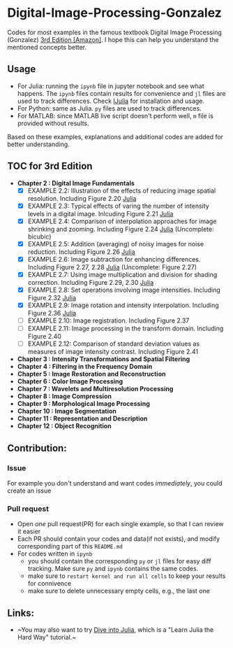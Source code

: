 # Digital-Image-Processing-Gonzalez
Codes for most examples in the famous textbook Digital Image Processing (Gonzalez) [3rd Edition [Amazon]](https://www.amazon.com/Digital-Image-Processing-Rafael-Gonzalez/dp/013168728X/ref=sr_1_2?ie=UTF8&qid=1535526723&sr=8-2&keywords=digital+image+processing). I hope this can help you understand the mentioned concepts better.

## Usage
* For Julia: running the `ipynb` file in jupyter notebook and see what happens. The `ipynb` files contain results for convenience and `jl` files are used to track differences. Check [IJulia](https://github.com/JuliaLang/IJulia.jl) for installation and usage.
* For Python: same as Julia. `py` files are used to track differences.
* For MATLAB: since MATLAB live script doesn't perform well, `m` file is provided without results.

Based on these examples, explanations and additional codes are added for better understanding.

## TOC for 3rd Edition
* **Chapter 2 : Digital Image Fundamentals**
	- [x] EXAMPLE 2.2: Illustration of the effects of reducing image spatial resolution. Including Figure 2.20 [Julia](DIP3E/Codes/Julia/Chapter-2/Example2-2.ipynb)
	- [x] EXAMPLE 2.3: Typical effects of varing the number of intensity levels in a digital image. Inlcuding Figure 2.21 [Julia](DIP3E/Codes/Julia/Chapter-2/Example2-3.ipynb)
	- [x] EXAMPLE 2.4: Comparison of interpolation approaches for image shrinking and zooming. Including Figure 2.24 [Julia](DIP3E/Codes/Julia/Chapter-2/Example2-4.ipynb) (Uncomplete: bicubic)
	- [x] EXAMPLE 2.5: Addition (averaging) of noisy images for noise reduction. Including Figure 2.26 [Julia](DIP3E/Codes/Julia/Chapter-2/Example2-5.ipynb)
	- [x] EXAMPLE 2.6: Image subtraction for enhancing differences. Including Figure 2.27, 2.28 [Julia](DIP3E/Codes/Julia/Chapter-2/Example2-6.ipynb) (Uncomplete: Figure 2.27)
	- [x] EXAMPLE 2.7: Using image multiplication and division for shading correction. Including Figure 2.29, 2.30 [Julia](DIP3E/Codes/Julia/Chapter-2/Example2-7.ipynb)
	- [x] EXAMPLE 2.8: Set operations involving image intensities. Including Figure 2.32 [Julia](DIP3E/Codes/Julia/Chapter-2/Example2-8.ipynb)
	- [x] EXAMPLE 2.9: Image rotation and intensity interpolation. Including Figure 2.36 [Julia](DIP3E/Codes/Julia/Chapter-2/Example2-9.ipynb)
	- [ ] EXAMPLE 2.10: Image registration. Including Figure 2.37
	- [ ] EXAMPLE 2.11: Image processing in the transform domain. Including Figure 2.40
	- [ ] EXAMPLE 2.12: Comparison of standard deviation values as measures of image intensity contrast. Including Figure 2.41
* **Chapter 3 : Intensity Transformations and Spatial Filtering**
* **Chapter 4 : Filtering in the Frequency Domain**
* **Chapter 5 : Image Restoration and Reconstruction**
* **Chapter 6 : Color Image Processing**
* **Chapter 7 : Wavelets and Multiresolution Processing**
* **Chapter 8 : Image Compression**
* **Chapter 9 : Morphological Image Processing**
* **Chapter 10 : Image Segmentation**
* **Chapter 11 : Representation and Description**
* **Chapter 12 : Object Recognition**

## Contribution:

### Issue
For example you don't understand and want codes *immediately*, you could create an issue

### Pull request
* Open *one* pull request(PR) for each single example, so that I can review it easier
* Each PR should contain your codes and data(if not exists), and modify corresponding part of this `README.md`
* For codes written in `ipynb` 
	* you should contain the corresponding `py` or `jl` files for easy diff tracking. Make sure `py` and `ipynb` contains the same codes.
	* make sure to `restart kernel and run all cells` to keep your results for connivence
	* make sure to delete unnecessary empty cells, e.g., the last one

## Links:
* ~You may also want to try [Dive into Julia](https://github.com/johnnychen94/Dive-Into-Julia), which is a "Learn Julia the Hard Way" tutorial.~